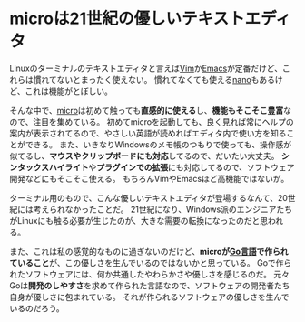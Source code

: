 # microは21世紀の優しいテキストエディタ

Linuxのターミナルのテキストエディタと言えば[Vim](https://www.vim.org/)か[Emacs](https://www.gnu.org/software/emacs/)が定番だけど、これらは慣れてないとまったく使えない。
慣れてなくても使える[nano](https://nano-editor.org/)もあるけど、これは機能がとぼしい。

そんな中で、[micro](https://micro-editor.github.io/)は初めて触っても**直感的に使える**し、**機能もそこそこ豊富**なので、注目を集めている。
初めてmicroを起動しても、良く見れば常にヘルプの案内が表示されてるので、やさしい英語が読めればエディタ内で使い方を知ることができる。
また、いきなりWindowsのメモ帳のつもりで使っても、操作感が似てるし、**マウスやクリップボードにも対応**してるので、だいたい大丈夫。
**シンタックスハイライト**や**プラグインでの拡張**にも対応してるので、ソフトウェア開発などにもそこそこ使える。
もちろんVimやEmacsほど高機能ではないが。

ターミナル用のもので、こんな優しいテキストエディタが登場するなんて、20世紀には考えられなかったことだ。
21世紀になり、Windows派のエンジニアたちがLinuxにも触る必要が生じたのが、大きな需要の転換になったのだと思われる。

また、これは私の感覚的なものに過ぎないのだけど、**microが[Go言語](https://go.dev/)で作られていること**が、この優しさを生んでいるのではないかと思っている。
Goで作られたソフトウェアには、何か共通したやわらかさや優しさを感じるのだ。
元々Goは**開発のしやすさ**を求めて作られた言語なので、ソフトウェアの開発者たち自身が優しさに包まれている。
それが作られるソフトウェアの優しさを生んでいるのだろう。
